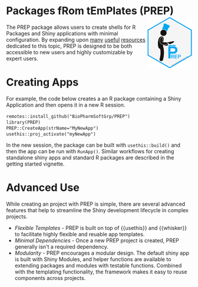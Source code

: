 # Packages fRom tEmPlates (PREP) <img src="logo.png" align="right" alt="" width="120" />

The PREP package allows users to create shells for R Packages and Shiny applications with minimal configuration. By expanding upon [many](https://r-pkgs.org/) [useful](https://usethis.r-lib.org/) [resources](https://thinkr-open.github.io/golem/) dedicated to this topic, PREP is designed to be both accessible to new users and highly customizable by expert users. 

# Creating Apps

For example, the code below creates a an R package containing a Shiny Application and then opens it in a new R session. 

```
remotes::install_github("BioPharmSoftGrp/PREP")
library(PREP)
PREP::CreateApp(strName="MyNewApp") 
usethis::proj_activate("myNewApp")
```

In the new session, the package can be built with `usethis::build()` and then the app can be run with `RunApp()`. Similar workflows for creating standalone shiny apps and standard R packages are described in the getting started vignette. 

# Advanced Use

While creating an project with PREP is simple, there are several advanced features that help to streamline the Shiny development lifecycle in complex projects.

- *Flexible Templates* - PREP is built on top of {{usethis}} and {{whisker}} to facilitate highly flexible and reuable app templates. 
- *Minimal Dependencies* - Once a new PREP project is created, PREP generally isn't a required dependency.
- *Modularity* - PREP encourages a modular design. The default shiny app is built with Shiny Modules, and helper functions are available to extending packages and modules with testable functions. Combined with the templating functionality, the framework makes it easy to reuse components across projects. 
